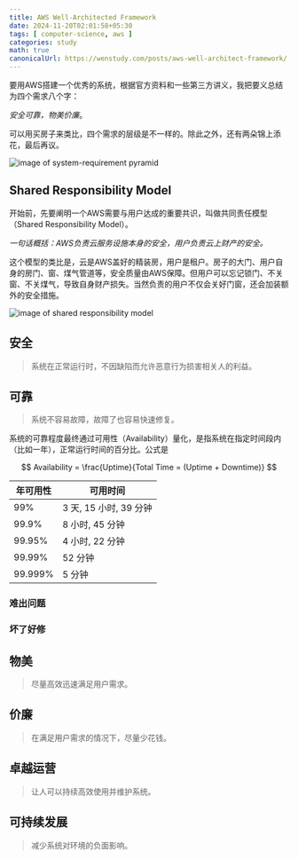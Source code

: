 ```yaml
---
title: AWS Well-Architected Framework
date: 2024-11-20T02:01:58+05:30
tags: [ computer-science, aws ]
categories: study
math: true
canonicalUrl: https://wenstudy.com/posts/aws-well-architect-framework/
---
```


要用AWS搭建一个优秀的系统，根据官方资料和一些第三方讲义，我把要义总结为四个需求八个字：

*安全可靠，物美价廉*。

可以用买房子来类比，四个需求的层级是不一样的。除此之外，还有两朵锦上添花，最后再议。
<!--more-->

![image of system-requirement pyramid](/images/aws-well-architected-framework/aws-well-architected-framework.png "system-requirement-pyramid")

## Shared Responsibility Model

开始前，先要阐明一个AWS需要与用户达成的重要共识，叫做共同责任模型（Shared Responsibility Model）。

_一句话概括：AWS负责云服务设施本身的安全，用户负责云上财产的安全。_

这个模型的类比是，云是AWS盖好的精装房，用户是租户。房子的大门、用户自身的房门、窗、煤气管道等，安全质量由AWS保障。但用户可以忘记锁门、不关窗、不关煤气，导致自身财产损失。当然负责的用户不仅会关好门窗，还会加装额外的安全措施。

![image of shared responsibility model](/images/aws-well-architected-framework/aws-shared-responsibility-model.png "Shared Responsibility Model")

## 安全

> 系统在正常运行时，不因缺陷而允许恶意行为损害相关人的利益。

## 可靠

> 系统不容易故障，故障了也容易快速修复。

系统的可靠程度最终通过可用性（Availability）量化，是指系统在指定时间段内（比如一年），正常运行时间的百分比。公式是

$$
Availability = \frac{Uptime}{Total Time = (Uptime + Downtime)}
$$

| 年可用性    | 可用时间              |
|---------|-------------------|
| 99%     | 3 天, 15 小时, 39 分钟 |
| 99.9%   | 8 小时, 45 分钟       |
| 99.95%  | 4 小时, 22 分钟       |
| 99.99%  | 52 分钟             |
| 99.999% | 5 分钟              |

### 难出问题

### 坏了好修

## 物美

> 尽量高效迅速满足用户需求。

## 价廉

> 在满足用户需求的情况下，尽量少花钱。

## 卓越运营

> 让人可以持续高效使用并维护系统。

## 可持续发展

> 减少系统对环境的负面影响。

